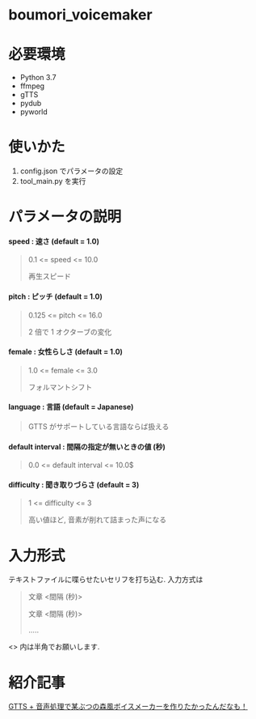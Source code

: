 # boumori_voicemaker

# 必要環境

- Python 3.7
- ffmpeg
- gTTS
- pydub
- pyworld

# 使いかた

1. config.json でパラメータの設定
2. tool_main.py を実行

# パラメータの説明

#### speed : 速さ (default = 1.0)
> 0.1 <= speed <= 10.0
>
> 再生スピード

#### pitch : ピッチ (default = 1.0)
> 0.125 <= pitch <= 16.0
>
> 2 倍で 1 オクターブの変化

#### female : 女性らしさ (default = 1.0)
> 1.0 <= female <= 3.0
>  
> フォルマントシフト

#### language : 言語 (default = Japanese)
> GTTS がサポートしている言語ならば扱える

#### default interval : 間隔の指定が無いときの値 (秒)
> 0.0 <= default interval <= 10.0$

#### difficulty : 聞き取りづらさ (default = 3)
> 1 <= difficulty <= 3
>  
> 高い値ほど, 音素が削れて詰まった声になる

# 入力形式

テキストファイルに喋らせたいセリフを打ち込む. 入力方式は

> 文章 <間隔 (秒)>
>
> 文章 <間隔 (秒)>
>
> .....

<> 内は半角でお願いします.

# 紹介記事
[GTTS + 音声処理で某ぶつの森風ボイスメーカーを作りたかったんだなも！](https://ch-random.net/post/94/)
